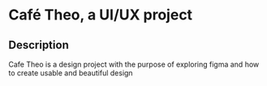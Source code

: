 # Café Theo, a UI/UX project
## Description
Cafe Theo is a design project with the purpose of exploring figma and how to create usable and beautiful design